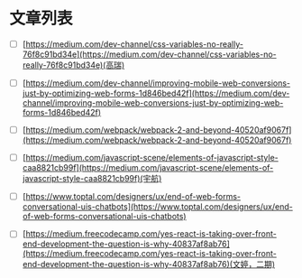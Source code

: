 # 文章列表

- [ ] [https://medium.com/dev-channel/css-variables-no-really-76f8c91bd34e](https://medium.com/dev-channel/css-variables-no-really-76f8c91bd34e)(高瑞)


- [ ] [https://medium.com/dev-channel/improving-mobile-web-conversions-just-by-optimizing-web-forms-1d846bed42f](https://medium.com/dev-channel/improving-mobile-web-conversions-just-by-optimizing-web-forms-1d846bed42f)


- [ ] [https://medium.com/webpack/webpack-2-and-beyond-40520af9067f](https://medium.com/webpack/webpack-2-and-beyond-40520af9067f)


- [ ] [https://medium.com/javascript-scene/elements-of-javascript-style-caa8821cb99f](https://medium.com/javascript-scene/elements-of-javascript-style-caa8821cb99f)(宇航)

- [ ] [https://www.toptal.com/designers/ux/end-of-web-forms-conversational-uis-chatbots](https://www.toptal.com/designers/ux/end-of-web-forms-conversational-uis-chatbots)

- [ ] [https://medium.freecodecamp.com/yes-react-is-taking-over-front-end-development-the-question-is-why-40837af8ab76](https://medium.freecodecamp.com/yes-react-is-taking-over-front-end-development-the-question-is-why-40837af8ab76)(文婷，二期)